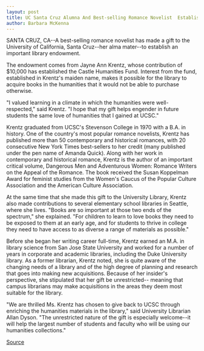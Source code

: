 ```yaml
---
layout: post
title: UC Santa Cruz Alumna And Best-selling Romance Novelist  Establishes Library Endowment
author: Barbara McKenna
---
```


SANTA CRUZ, CA--A best-selling romance novelist has made a gift to the  University of California, Santa Cruz--her alma mater--to establish an  important library endowment.

The endowment comes from Jayne Ann Krentz, whose contribution of  $10,000 has established the Castle Humanities Fund. Interest from the fund,  established in Krentz's maiden name, makes it possible for the library to  acquire books in the humanities that it would not be able to purchase  otherwise.

"I valued learning in a climate in which the humanities were well- respected," said Krentz. "I hope that my gift helps engender in future  students the same love of humanities that I gained at UCSC."

Krentz graduated from UCSC's Stevenson College in 1970 with a B.A. in  history. One of the country's most popular romance novelists, Krentz has  published more than 50 contemporary and historical romances, with 20  consecutive New York Times best-sellers to her credit (many published  under the pen name of Amanda Quick). Along with her work in contemporary  and historical romance, Krentz is the author of an important critical volume,  Dangerous Men and Adventurous Women: Romance Writers on the Appeal of  the Romance. The book received the Susan Koppelman Award for feminist  studies from the Women's Caucus of the Popular Culture Association and the  American Culture Association.

At the same time that she made this gift to the University Library,  Krentz also made contributions to several elementary school libraries in  Seattle, where she lives. "Books are so important at those two ends of the  spectrum," she explained. "For children to learn to love books they need to be  exposed to them at an early age, and for students to thrive in college they  need to have access to as diverse a range of materials as possible."

Before she began her writing career full-time, Krentz earned an M.A. in  library science from San Jose State University and worked for a number of  years in corporate and academic libraries, including the Duke University  library. As a former librarian, Krentz noted, she is quite aware of the  changing needs of a library and of the high degree of planning and research  that goes into making new acquisitions. Because of her insider's  perspective, she stipulated that her gift be unrestricted-- meaning that  campus librarians may make acquisitions in the areas they deem most  suitable for the library.

"We are thrilled Ms. Krentz has chosen to give back to UCSC through  enriching the humanities materials in the library," said University Librarian  Allan Dyson. "The unrestricted nature of the gift is especially welcome--it  will help the largest number of students and faculty who will be using our  humanities collections."

[Source](http://www1.ucsc.edu/news_events/press_releases/archive/96-97/02-97/020697-UCSC_alumna-novelis.html "Permalink to 020697-UCSC_alumna-novelis")